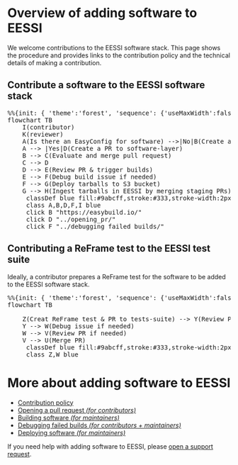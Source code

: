 # Overview of adding software to EESSI

We welcome contributions to the EESSI software stack. This page shows the procedure and provides links to the contribution policy and the technical details of making a contribution. 

## Contribute a software to the EESSI software stack

<pre class="mermaid">
%%{init: { 'theme':'forest', 'sequence': {'useMaxWidth':false} } }%%
flowchart TB
    I(contributor)  
    K(reviewer)
    A(Is there an EasyConfig for software) -->|No|B(Create an EasyConfig and contribute it to EasyBuild)
    A --> |Yes|D(Create a PR to software-layer)
    B --> C(Evaluate and merge pull request)
    C --> D
    D --> E(Review PR & trigger builds)
    E --> F(Debug build issue if needed)
    F --> G(Deploy tarballs to S3 bucket)
    G --> H(Ingest tarballs in EESSI by merging staging PRs)
     classDef blue fill:#9abcff,stroke:#333,stroke-width:2px;
     class A,B,D,F,I blue
     click B "https://easybuild.io/"
     click D "../opening_pr/"
     click F "../debugging_failed_builds/"
</pre>


## Contributing a ReFrame test to the EESSI test suite

Ideally, a contributor prepares a ReFrame test for the software to be added to the EESSI software stack. 

<pre class="mermaid">
%%{init: { 'theme':'forest', 'sequence': {'useMaxWidth':false} } }%%
flowchart TB

    Z(Creat ReFrame test & PR to tests-suite) --> Y(Review PR & run new test)
    Y --> W(Debug issue if needed) 
    W --> V(Review PR if needed)
    V --> U(Merge PR)
     classDef blue fill:#9abcff,stroke:#333,stroke-width:2px;
     class Z,W blue
</pre>
</div>


# More about adding software to EESSI

* [Contribution policy](contribution_policy.md)
* [Opening a pull request *(for contributors)*](opening_pr.md)
* [Building software *(for maintainers)*](building_software.md)
* [Debugging failed builds *(for contributors + maintainers)*](debugging_failed_builds.md)
* [Deploying software *(for maintainers)*](deploying_software.md)

If you need help with adding software to EESSI, please [open a support request](../support.md).

